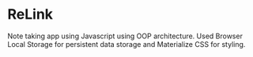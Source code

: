 # ReLink
Note taking app using Javascript using OOP architecture. Used Browser Local Storage for persistent data storage and Materialize CSS for styling.
